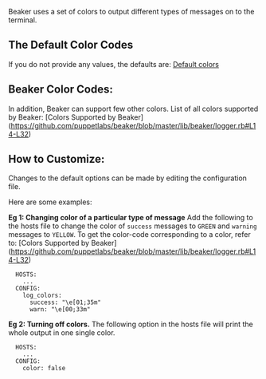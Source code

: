 
Beaker uses a set of colors to output different types of messages on to the terminal.

## The Default Color Codes
   If you do not provide any values, the defaults are: [Default colors](https://github.com/puppetlabs/beaker/blob/master/lib/beaker/logger.rb#L85-L95)

## Beaker Color Codes:
In addition, Beaker can support few other colors. List of all colors supported by Beaker:  [Colors Supported by Beaker] (https://github.com/puppetlabs/beaker/blob/master/lib/beaker/logger.rb#L14-L32)

## How to Customize:
Changes to the default options can be made by editing the configuration file.

Here are some examples:

**Eg 1: Changing color of a particular type of message**
Add the following to the hosts file to change the color of `success` messages to `GREEN` and `warning` messages to `YELLOW`.
To get the color-code corresponding to a color, refer to: [Colors Supported by Beaker] (https://github.com/puppetlabs/beaker/blob/master/lib/beaker/logger.rb#L14-L32)

      HOSTS:
        ...
      CONFIG:
        log_colors:
          success: "\e[01;35m"
          warn: "\e[00;33m"

**Eg 2: Turning off colors.**
The following option in the hosts file will print the whole output in one single color.

      HOSTS:
        ...
      CONFIG:
        color: false
